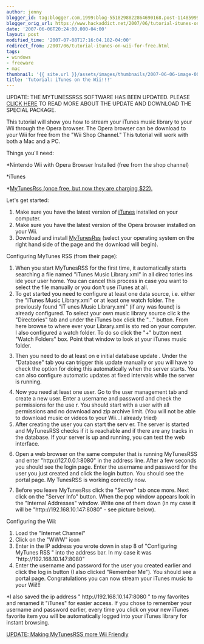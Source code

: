 ```yaml
---
author: jenny
blogger_id: tag:blogger.com,1999:blog-5518298822864690168.post-1148599944492015331
blogger_orig_url: https://www.hackaddict.net/2007/06/tutorial-itunes-on-wii-for-free.html
date: '2007-06-06T20:24:00.000-04:00'
layout: post
modified_time: '2007-07-08T17:16:04.182-04:00'
redirect_from: /2007/06/tutorial-itunes-on-wii-for-free.html
tags:
- windows
- freeware
- mac
thumbnail: '{{ site.url }}/assets/images/thumbnails/2007-06-06-image-0000.jpg'
title: 'Tutorial: iTunes on the Wii!!!'
---
```


UPDATE:  THE MYTUNESSRSS SOFTWARE HAS BEEN UPDATED.  PLEASE <a href="/2007/06/update-stream-itunes-on-wii.html">CLICK HERE</a> TO READ MORE ABOUT THE UPDATE AND DOWNLOAD THE SPECIAL PACKAGE.



This tutorial will show you how to stream your iTunes music library to your Wii through the Opera browser.  The Opera browser can be download to your Wii for free from the "Wii Shop Channel."  This tutorial will work with both a Mac and a PC.



Things you'll need:

*Nintendo Wii with Opera Browser Installed (free from the shop channel)

*iTunes

*<a href="http://www.codewave.de/products/mytunesrss/">MyTunesRss (once free, but now they are charging $22).</a>



Let's get started:<ol> 
<li>Make sure you have the latest version of <a href="http://www.apple.com/itunes/download/">iTunes</a> installed on your computer. </li>
 
<li>Make sure you have the latest version of the Opera browser installed on your Wii. </li>
 
<li>Download and install <a href="http://www.codewave.de/products/mytunesrss/">MyTunesRss</a> (select your operating system on the right hand side of the page and the download will begin). </li>
</ol>Configuring MyTunes RSS (from their page):<ol> 
<li>  When you start MyTunesRSS for the first   time, it automatically starts searching a file   named "iTunes Music Library.xml" in all   direc  tories   ins  ide your user home. You can cancel this process in case you want to select the file manually or you don't use iTunes at   all.  </li>
 
<li> To get started you need to configure at least one   data source, i.e. either the "iTunes Music Library.xml" or   at least one watch folder. The previously found   "iT  unes Music Library.xml" (if any was found) is already configured.   To select your own music library source clic  k the "Directories" tab and under the iTunes box click the "..." button.  From here browse to where ever your Library.xml is   sto  red on your computer.  I also configured a watch folder.  To do so click the "+" button next "Watch Folders" box.  Point that window to look at your iTunes music folder. 



<img alt="" border="0" id="BLOGGER_PHOTO_ID_5073134287060948610" src="{{ site.url }}/assets/images/posts/2007-06-06-image-0000.jpg" style="margin: 0px auto 10px; display: block; text-align: center; "/>

 </li>
 
<li> Then you need to do at least on  e initial   database   update  .   Under   the "Database" tab you   can trigger this update manually or   you will have to check the option for doing this automatically when the server starts. You can   also configure automatic updates at fixed   intervals while the server is running.



 <img alt="" border="0" id="BLOGGER_PHOTO_ID_5073134613478463122" src="{{ site.url }}/assets/images/posts/2007-06-06-image-0001.jpg" style="margin: 0px auto 10px; display: block; text-align: center; "/>

 </li>
 
<li> Now you need at least one user. Go to the user   management tab and create a new user.   Enter a username and password and check the   permissions for the use  r. You should start with a user with all permissions and no download and zip archive limit.   (You will not be able to download music or videos to your Wii...I already tried)

  </li>
 
<li> After creating the user you can start the serv  er. The server is started and MyTunesRSS checks if it is reachable and if there are any tracks in the database. If your server is up and running, you can test the web interface.



 <img alt="" border="0" id="BLOGGER_PHOTO_ID_5073135377982641826" src="{{ site.url }}/assets/images/posts/2007-06-06-image-0002.jpg" style="margin: 0px auto 10px; display: block; text-align: center; "/>

 </li>
 
<li> Open a web browser on the same computer that is running MyTunesRSS and enter "http://127.0.0.1:8080" in the address line. After a few seconds you should see the login page. Enter the username and password for the user you just created and click the login button. You should see the portal page. My  TunesRSS is working correctly now.



 <img alt="" border="0" id="BLOGGER_PHOTO_ID_5073133586981279346" src="{{ site.url }}/assets/images/posts/2007-06-06-image-0003.jpg" style="margin: 0px auto 10px; display: block; text-align: center; "/> 

  </li>
 
<li> Before you leave MyTunesRss click the "Server" tab once more.  Next click on the "Server Info" button.  When the pop window appears look in the "Internal Addresses" window.  Write one of them down (in my case it will be "http://192.168.10.147:8080" - see picture below). <img alt="" border="0" id="BLOGGER_PHOTO_ID_5073127848904971810" src="{{ site.url }}/assets/images/posts/2007-06-06-image-0004.jpg" style="margin: 0px auto 10px; display: block; text-align: center; "/> </li>
</ol>

Configuring the Wii:

<ol> 
<li>Load the "Internet Channel" </li>
 
<li>Click on the "WWW" icon </li>
 
<li>Enter in the IP address you wrote down in step 8 of "Configuring MyTunes RSS "   into the address bar.  In my case it was   "http://192.168.10.147:8080"  </li>
 
<li> Enter the username and password for the user you created earlier and click the log in button (I also clicked "Remember Me").  You should see a portal page.  Congratulations you can now stream your iTunes music to your Wii!!!  </li>
</ol>*I also saved the ip address " http://192.168.10.147:8080  " to my favorites and renamed it "iTunes" for easier access.  If you chose to remember your username and password earlier, every time you click on your new iTunes favorite item you will be automatically logged into your iTunes library for instant browsing.



 <a href="/2007/06/update-stream-itunes-on-wii.html">UPDATE: Making MyTunesRSS more Wii Friendly</a>
